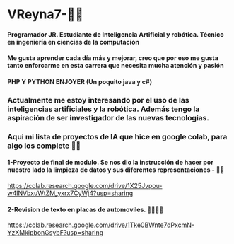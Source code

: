 # VReyna7-🐱‍👓

#### Programador JR. Estudiante de Inteligencia Artificial y robótica. Técnico en ingeniería en ciencias de la computación 
#### Me gusta aprender cada día más y mejorar, creo que por eso me gusta tanto enforcarme en esta carrera que necesita mucha atención y pasión
#### PHP Y PYTHON ENJOYER (Un poquito java y c#)

### Actualmente me estoy interesando por el uso de las inteligencias artificiales y la robótica. Además tengo la aspiración de ser investigador de las nuevas tecnologias.
 
### Aqui mi lista de  proyectos de IA que hice en google colab, para algo los complete 🐱‍👤 

#### 1-Proyecto de final de modulo. Se nos dio la instrucción de hacer por nuestro lado la limpieza de datos y sus diferentes representaciones - 🐱‍🚀
https://colab.research.google.com/drive/1X25Jvpou-w4lNVbxuWtZM_yxrx7CyWj4?usp=sharing
#### 2-Revision de texto en placas de automoviles. 🐱‍💻🐱‍💻
https://colab.research.google.com/drive/1Tke0BWnte7dPxcmN-YzXMkipbonGsybF?usp=sharing
